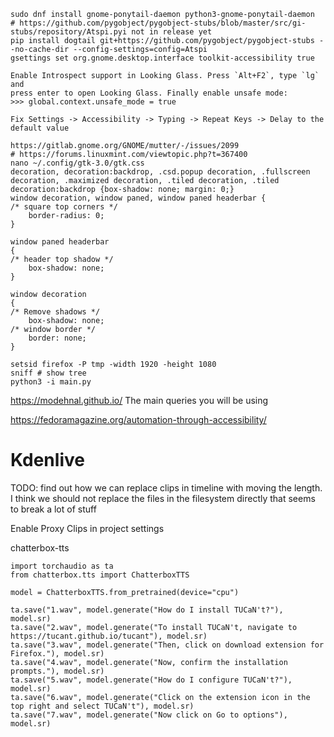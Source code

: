 ```
sudo dnf install gnome-ponytail-daemon python3-gnome-ponytail-daemon
# https://github.com/pygobject/pygobject-stubs/blob/master/src/gi-stubs/repository/Atspi.pyi not in release yet
pip install dogtail git+https://github.com/pygobject/pygobject-stubs --no-cache-dir --config-settings=config=Atspi
gsettings set org.gnome.desktop.interface toolkit-accessibility true

Enable Introspect support in Looking Glass. Press `Alt+F2`, type `lg` and
press enter to open Looking Glass. Finally enable unsafe mode:
>>> global.context.unsafe_mode = true

Fix Settings -> Accessibility -> Typing -> Repeat Keys -> Delay to the default value

https://gitlab.gnome.org/GNOME/mutter/-/issues/2099
# https://forums.linuxmint.com/viewtopic.php?t=367400
nano ~/.config/gtk-3.0/gtk.css
decoration, decoration:backdrop, .csd.popup decoration, .fullscreen decoration, .maximized decoration, .tiled decoration, .tiled decoration:backdrop {box-shadow: none; margin: 0;}
window decoration, window paned, window paned headerbar {
/* square top corners */
    border-radius: 0;
}

window paned headerbar
{
/* header top shadow */
    box-shadow: none;
}   

window decoration
{
/* Remove shadows */
    box-shadow: none;
/* window border */
    border: none;
}

setsid firefox -P tmp -width 1920 -height 1080
sniff # show tree
python3 -i main.py
```

https://modehnal.github.io/ The main queries you will be using

https://fedoramagazine.org/automation-through-accessibility/

# Kdenlive

TODO: find out how we can replace clips in timeline with moving the length. I think we should not replace the files in the filesystem directly that seems to break a lot of stuff

Enable Proxy Clips in project settings

chatterbox-tts

```
import torchaudio as ta
from chatterbox.tts import ChatterboxTTS

model = ChatterboxTTS.from_pretrained(device="cpu")

ta.save("1.wav", model.generate("How do I install TUCaN't?"), model.sr)
ta.save("2.wav", model.generate("To install TUCaN't, navigate to https://tucant.github.io/tucant"), model.sr)
ta.save("3.wav", model.generate("Then, click on download extension for Firefox."), model.sr)
ta.save("4.wav", model.generate("Now, confirm the installation prompts."), model.sr)
ta.save("5.wav", model.generate("How do I configure TUCaN't?"), model.sr)
ta.save("6.wav", model.generate("Click on the extension icon in the top right and select TUCaN't"), model.sr)
ta.save("7.wav", model.generate("Now click on Go to options"), model.sr)

```
